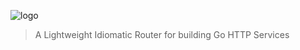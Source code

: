 ![logo](https://cdn.rawgit.com/go-chi/chi/master/_examples/chi.svg)

> A Lightweight Idiomatic Router for building Go HTTP Services
